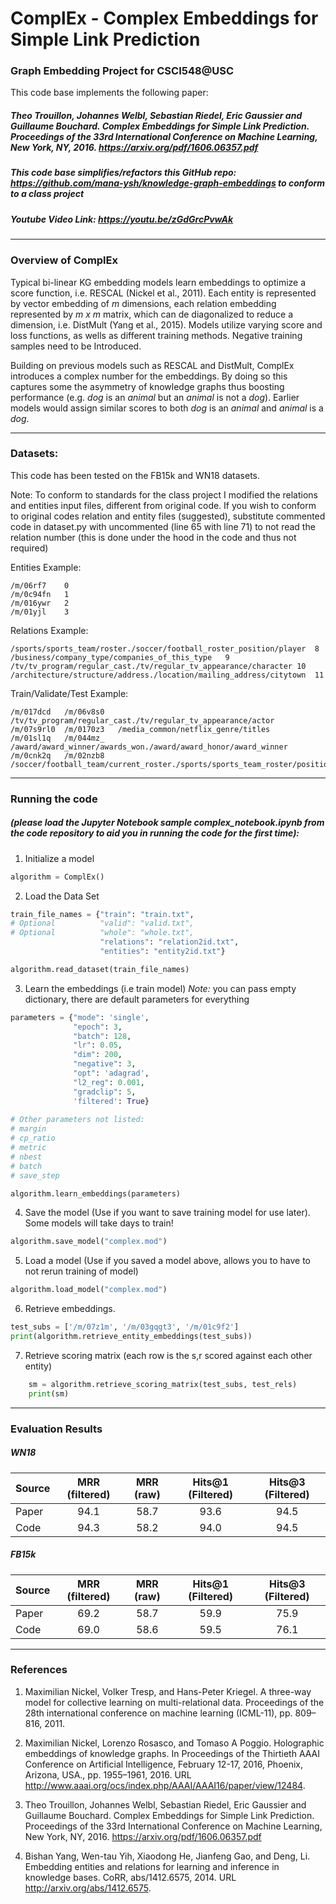 # ComplEx - Complex Embeddings for Simple Link Prediction


### Graph Embedding Project for CSCI548@USC
This code base implements the following paper:

##### Theo Trouillon, Johannes Welbl, Sebastian Riedel, Eric Gaussier and Guillaume Bouchard. Complex Embeddings for Simple Link Prediction. Proceedings of the 33rd International Conference on Machine Learning, New York, NY,  2016. https://arxiv.org/pdf/1606.06357.pdf


##### This code base simplifies/refactors this GitHub repo: https://github.com/mana-ysh/knowledge-graph-embeddings to conform to a class project

##### Youtube Video Link: https://youtu.be/zGdGrcPvwAk

---
### Overview of ComplEx

Typical bi-linear KG embedding models learn embeddings to optimize a score function, i.e. RESCAL (Nickel et al., 2011). Each entity is represented by vector embedding of *m* dimensions, each relation embedding represented by *m x m* matrix, which can de diagonalized to reduce a dimension, i.e. DistMult (Yang et al., 2015). Models utilize varying score and loss functions, as wells as different training methods. Negative training samples need to be Introduced. 

Building on previous models such as RESCAL and DistMult, ComplEx introduces a complex number for the embeddings. By doing so this captures some the asymmetry of knowledge graphs thus boosting performance (e.g. *dog* is an *animal* but an *animal* is not a *dog*). Earlier models would assign similar scores to both *dog* is an *animal* and *animal* is a *dog*.

---

### Datasets:
This code has been tested on the FB15k and WN18 datasets. 

Note: To conform to standards for the class project I modified the relations and entities input files, different from original code. If you wish to conform to original codes relation and entity files (suggested), substitute commented code in dataset.py with uncommented (line 65 with line 71) to not read the relation number (this is done under the hood in the code and thus not required)

Entities Example:
```text
/m/06rf7	0
/m/0c94fn	1
/m/016ywr	2
/m/01yjl	3
```

Relations Example:
```text
/sports/sports_team/roster./soccer/football_roster_position/player	8
/business/company_type/companies_of_this_type	9
/tv/tv_program/regular_cast./tv/regular_tv_appearance/character	10
/architecture/structure/address./location/mailing_address/citytown	11
```

Train/Validate/Test Example:
```text
/m/017dcd	/m/06v8s0	/tv/tv_program/regular_cast./tv/regular_tv_appearance/actor
/m/07s9rl0	/m/0170z3	/media_common/netflix_genre/titles
/m/01sl1q	/m/044mz_	/award/award_winner/awards_won./award/award_honor/award_winner
/m/0cnk2q	/m/02nzb8	/soccer/football_team/current_roster./sports/sports_team_roster/position
```
---

### Running the code 

##### (please load the Jupyter Notebook sample *complex_notebook.ipynb* from the code repository to aid you in running the code for the first time):
1. Initialize a model
```python
algorithm = ComplEx()
```
2. Load the Data Set
```python
train_file_names = {"train": "train.txt",
# Optional          "valid": "valid.txt",
# Optional          "whole": "whole.txt",
                    "relations": "relation2id.txt",
                    "entities": "entity2id.txt"}

algorithm.read_dataset(train_file_names)
```
3. Learn the embeddings (i.e train model) *Note:* you can pass empty dictionary, there are default parameters for everything
```python
parameters = {"mode": 'single',
              "epoch": 3,
              "batch": 128,
              "lr": 0.05,
              "dim": 200,            
              "negative": 3,         
              "opt": 'adagrad',
              "l2_reg": 0.001,
              "gradclip": 5,
              'filtered': True}
              
# Other parameters not listed:
# margin
# cp_ratio
# metric
# nbest
# batch
# save_step

algorithm.learn_embeddings(parameters)
```
4. Save the model (Use if you want to save training model for use later). Some models will take days to train!
```python
algorithm.save_model("complex.mod")
```
5. Load a model (Use if you saved a model above, allows you to have to not rerun training of model)
```python
algorithm.load_model("complex.mod")
```
6. Retrieve embeddings.
```python
test_subs = ['/m/07z1m', '/m/03gqgt3', '/m/01c9f2']
print(algorithm.retrieve_entity_embeddings(test_subs))
```
7. Retrieve scoring matrix (each row is the s,r scored against each other entity)
```python
    sm = algorithm.retrieve_scoring_matrix(test_subs, test_rels)
    print(sm)
```
---
### Evaluation Results
##### WN18
| Source        | MRR (filtered) | MRR (raw) | Hits@1 (Filtered) | Hits@3 (Filtered)
| ------------- |:--------:|:------:|:------:|:------:| 
| Paper      | 94.1 | 58.7 | 93.6 | 94.5
| Code      | 94.3 | 58.2 | 94.0 | 94.5
##### FB15k
| Source        | MRR (filtered) | MRR (raw) | Hits@1 (Filtered) | Hits@3 (Filtered)
| ------------- |:--------:|:------:|:------:|:------:| 
| Paper      | 69.2 | 58.7 | 59.9 | 75.9
| Code      | 69.0 | 58.6 | 59.5 | 76.1

---

### References
1. Maximilian Nickel, Volker Tresp, and Hans-Peter Kriegel. A three-way model for collective learning on multi-relational data. Proceedings of the 28th international conference on machine learning (ICML-11), pp. 809–816, 2011.

2. Maximilian Nickel, Lorenzo Rosasco, and Tomaso A Poggio. Holographic embeddings of knowledge graphs. In Proceedings of the Thirtieth AAAI Conference on Artificial Intelligence, February 12-17, 2016, Phoenix, Arizona, USA., pp. 1955–1961, 2016. URL http://www.aaai.org/ocs/index.php/AAAI/AAAI16/paper/view/12484.

3. Theo Trouillon, Johannes Welbl, Sebastian Riedel, Eric Gaussier and Guillaume Bouchard. Complex Embeddings for Simple Link Prediction. Proceedings of the 33rd International Conference on Machine Learning, New York, NY,  2016. https://arxiv.org/pdf/1606.06357.pdf

4. Bishan Yang, Wen-tau Yih, Xiaodong He, Jianfeng Gao, and Deng, Li. Embedding entities and relations for learning and inference in knowledge bases. CoRR, abs/1412.6575, 2014. URL http://arxiv.org/abs/1412.6575.

